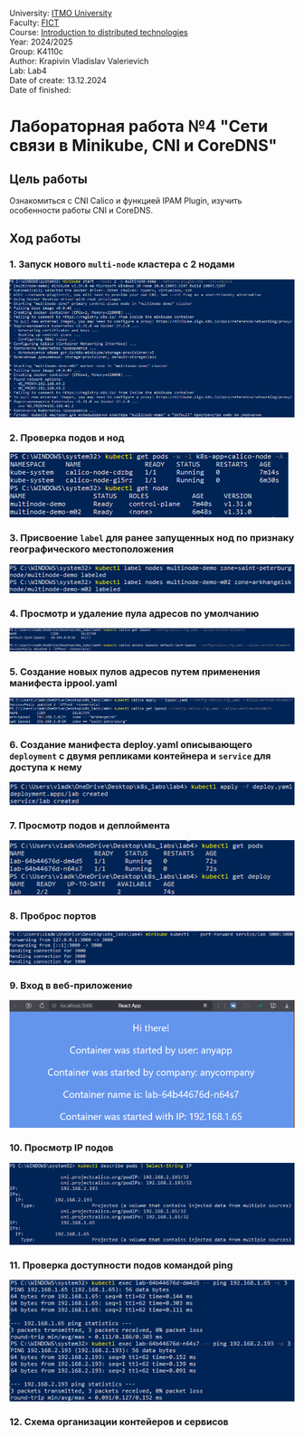 University: [ITMO University](https://itmo.ru/ru/)\
Faculty: [FICT](https://fict.itmo.ru)\
Course: [Introduction to distributed technologies](https://github.com/itmo-ict-faculty/introduction-to-distributed-technologies)\
Year: 2024/2025\
Group: K4110c\
Author: Krapivin Vladislav Valerievich\
Lab: Lab4\
Date of create: 13.12.2024\
Date of finished:

# Лабораторная работа №4 "Сети связи в Minikube, CNI и CoreDNS"
## Цель работы
Ознакомиться с CNI Calico и функцией IPAM Plugin, изучить особенности работы CNI и CoreDNS.
## Ход работы
### 1. Запуск нового `multi-node` кластера с 2 нодами
![minikube_start](pics/minikube_start.png)
### 2. Проверка подов и нод
![podesnodes](pics/podesnodes.png)
### 3. Присвоение `label` для ранее запущенных нод по признаку географического местоположения
![labels](pics/labels.png)
### 4. Просмотр и удаление пула адресов по умолчанию
![ippool_config](pics/ippool_config.png)
### 5. Создание новых пулов адресов путем применения манифеста ippool.yaml
![ippool_apply](pics/ippool_apply.png)
### 6. Создание манифеста deploy.yaml описывающего `deployment` с двумя репликами контейнера и `service` для доступа к нему
![deploy](pics/deploy.png)
### 7. Просмотр подов и деплоймента
![getpodsanddeploy](pics/getpodsanddeploy.png)
### 8. Проброс портов
![port-forward](pics/port-forward.png)
### 9. Вход в веб-приложение
![reactapp](pics/react_app.png)
### 10. Просмотр IP подов
![podIP](pics/podIP.png)
### 11. Проверка доступности подов командой ping
![ping](pics/ping.png)
### 12. Схема организации контейеров и сервисов

